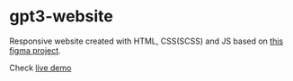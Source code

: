 # gpt3-website

Responsive website created with HTML, CSS(SCSS) and JS based on <a href="https://www.figma.com/file/lz9lLpFHMxHm2odnwM3R0z/gpt3?node-id=0%3A1">this figma project</a>.

Check <a href="https://michalpostek.github.io/gpt3-website/">live demo</a>
